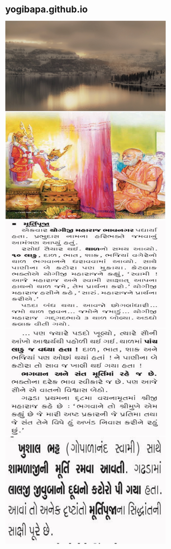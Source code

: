 # yogibapa.github.io
<img src="images/bg.jpg">
<img src="images/bg1.JPG">
<img src="images/bg2.JPG">
<img src="images/bg3.JPG">
<img src="images/bg4.JPG">
